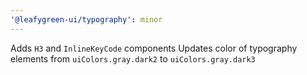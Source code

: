 ```yaml
---
'@leafygreen-ui/typography': minor
---
```


Adds `H3` and `InlineKeyCode` components
Updates color of typography elements from `uiColors.gray.dark2` to `uiColors.gray.dark3`
